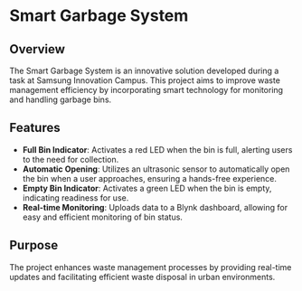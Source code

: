 # Smart Garbage System

## Overview

The Smart Garbage System is an innovative solution developed during a task at Samsung Innovation Campus. This project aims to improve waste management efficiency by incorporating smart technology for monitoring and handling garbage bins.

## Features

- **Full Bin Indicator**: Activates a red LED when the bin is full, alerting users to the need for collection.
- **Automatic Opening**: Utilizes an ultrasonic sensor to automatically open the bin when a user approaches, ensuring a hands-free experience.
- **Empty Bin Indicator**: Activates a green LED when the bin is empty, indicating readiness for use.
- **Real-time Monitoring**: Uploads data to a Blynk dashboard, allowing for easy and efficient monitoring of bin status.

## Purpose

The project enhances waste management processes by providing real-time updates and facilitating efficient waste disposal in urban environments.
